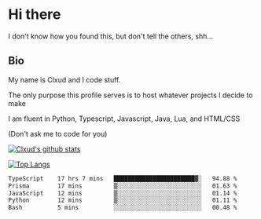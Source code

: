 

# Hi there
I don't know how you found this, but don't tell the others, shh...

## Bio
My name is Clxud and I code stuff.

The only purpose this profile serves is to host whatever projects I decide to make

I am fluent in Python, Typescript, Javascript, Java, Lua, and HTML/CSS



(Don't ask me to code for you)

[![Clxud's github stats](https://github-readme-stats.vercel.app/api?username=cloudwithax&count_private=true&theme=dark&show_icons=true)](https://github.com/anuraghazra/github-readme-stats) 

[![Top Langs](https://github-readme-stats.vercel.app/api/top-langs/?username=cloudwithax&theme=dark)](https://github.com/anuraghazra/github-readme-stats)

<!--START_SECTION:waka-->

```txt
TypeScript    17 hrs 7 mins   ███████████████████████▓░   94.88 %
Prisma        17 mins         ▒░░░░░░░░░░░░░░░░░░░░░░░░   01.63 %
JavaScript    12 mins         ▒░░░░░░░░░░░░░░░░░░░░░░░░   01.14 %
Python        12 mins         ▒░░░░░░░░░░░░░░░░░░░░░░░░   01.11 %
Bash          5 mins          ░░░░░░░░░░░░░░░░░░░░░░░░░   00.48 %
```

<!--END_SECTION:waka-->







